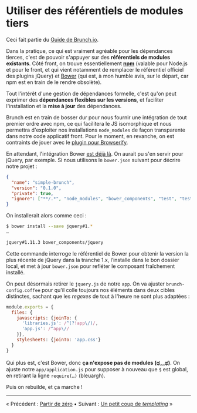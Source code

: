 # Utiliser des référentiels de modules tiers

Ceci fait partie du [Guide de Brunch.io](README.md).

Dans la pratique, ce qui est vraiment agréable pour les dépendances tierces, c'est de pouvoir s'appuyer sur des **référentiels de modules existants**.  Côté front, on trouve essentiellement **[npm](https://www.npmjs.com/)** (valable pour Node.js et pour le front, et qui vient notamment de remplacer le référentiel officiel des plugins jQuery) et [Bower](http://bower.io/) (qui est, à mon humble avis, sur le départ, car npm est en train de le rendre obsolète).

Tout l'intérêt d'une gestion de dépendances formelle, c'est qu'on peut exprimer des **dépendances flexibles sur les versions**, et faciliter l'installation et la **mise à jour** des dépendances.

Brunch est en train de bosser dur pour nous fournir une intégration de tout premier ordre avec npm, ce qui facilitera le JS isomorphique et nous permettra d'exploiter nos installations `node_modules` de façon transparente dans notre code applicatif front.  Pour le moment, en revanche, on est contraints de jouer avec le [plugin pour Browserify](https://www.npmjs.com/package/browserify-brunch).

En attendant, l'intégration Bower [est déjà là](https://github.com/brunch/brunch/blob/master/docs/faq.md#how-to-use-bower).  On aurait pu s'en servir pour jQuery, par exemple.  Si nous utilisons le `bower.json` suivant pour décrire notre projet :

```json
{
  "name": "simple-brunch",
  "version": "0.1.0",
  "private": true,
  "ignore": ["**/.*", "node_modules", "bower_components", "test", "tests"]
}
```

On installerait alors comme ceci :

```sh
$ bower install --save jquery#1.*
…

jquery#1.11.3 bower_components/jquery
```

Cette commande interroge le référentiel de Bower pour obtenir la version la plus récente de jQuery dans la tranche 1.x, l’installe dans le bon dossier local, et met à jour `bower.json` pour refléter le composant fraîchement installé.

On peut désormais retirer le `jquery.js` de notre `app`.  On va ajuster `brunch-config.coffee` pour qu'il colle toujours nos éléments dans deux cibles distinctes, sachant que les *regexes* de tout à l'heure ne sont plus adaptées :

```js
module.exports = {
  files: {
    javascripts: {joinTo: {
      'libraries.js': /^(?!app\/)/,
      'app.js': /^app\//
    }},
    stylesheets: {joinTo: 'app.css'}
  }
}
```

Qui plus est, c'est Bower, donc **ça n'expose pas de modules (ಥ﹏ಥ)**.  On ajuste notre `app/application.js` pour supposer à nouveau que `$` est global, en retirant la ligne `require(…)` (bleuargh).

Puis on rebuilde, et ça marche !

----

« Précédent : [Partir de zéro](chapter04-starting-from-scratch.md) • Suivant : [Un petit coup de *templating*](chapter06-a-shot-at-templating.md) »
